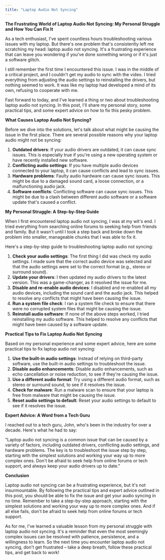 ```yaml
---
title: "Laptop Audio Not Syncing"
---
```


**The Frustrating World of Laptop Audio Not Syncing: My Personal Struggle and How You Can Fix It**

As a tech enthusiast, I've spent countless hours troubleshooting various issues with my laptop. But there's one problem that's consistently left me scratching my head: laptop audio not syncing. It's a frustrating experience that can leave you wondering if you've done something wrong or if it's just a software glitch.

I still remember the first time I encountered this issue. I was in the middle of a critical project, and I couldn't get my audio to sync with the video. I tried everything from adjusting the audio settings to reinstalling the drivers, but nothing seemed to work. It was like my laptop had developed a mind of its own, refusing to cooperate with me.

Fast forward to today, and I've learned a thing or two about troubleshooting laptop audio not syncing. In this post, I'll share my personal story, some practical tips, and some expert advice on how to fix this pesky problem.

**What Causes Laptop Audio Not Syncing?**

Before we dive into the solutions, let's talk about what might be causing the issue in the first place. There are several possible reasons why your laptop audio might not be syncing:

1. **Outdated drivers**: If your audio drivers are outdated, it can cause sync issues. This is especially true if you're using a new operating system or have recently installed new software.
2. **Conflicting audio settings**: If you have multiple audio devices connected to your laptop, it can cause conflicts and lead to sync issues.
3. **Hardware problems**: Faulty audio hardware can cause sync issues. This might be due to a damaged sound card, a loose connection, or a malfunctioning audio jack.
4. **Software conflicts**: Conflicting software can cause sync issues. This might be due to a clash between different audio software or a software update that's caused a conflict.

**My Personal Struggle: A Step-by-Step Guide**

When I first encountered laptop audio not syncing, I was at my wit's end. I tried everything from searching online forums to seeking help from friends and family. But it wasn't until I took a step back and broke down the problem into smaller, manageable chunks that I was able to fix it.

Here's a step-by-step guide to troubleshooting laptop audio not syncing:

1. **Check your audio settings**: The first thing I did was check my audio settings. I made sure that the correct audio device was selected and that the audio settings were set to the correct format (e.g., stereo or surround sound).
2. **Update your drivers**: I then updated my audio drivers to the latest version. This was a game-changer, as it resolved the issue for me.
3. **Disable and re-enable audio devices**: I disabled and re-enabled all my audio devices, including the sound card and the audio jack. This helped to resolve any conflicts that might have been causing the issue.
4. **Run a system file check**: I ran a system file check to ensure that there were no corrupted system files that might be causing the issue.
5. **Reinstall audio software**: If none of the above steps worked, I tried reinstalling my audio software. This helped to resolve any conflicts that might have been caused by a software update.

**Practical Tips to Fix Laptop Audio Not Syncing**

Based on my personal experience and some expert advice, here are some practical tips to fix laptop audio not syncing:

1. **Use the built-in audio settings**: Instead of relying on third-party software, use the built-in audio settings to troubleshoot the issue.
2. **Disable audio enhancements**: Disable audio enhancements, such as echo cancellation or noise reduction, to see if they're causing the issue.
3. **Use a different audio format**: Try using a different audio format, such as stereo or surround sound, to see if it resolves the issue.
4. **Check for malware**: Run a malware scan to ensure that your laptop is free from malware that might be causing the issue.
5. **Reset audio settings to default**: Reset your audio settings to default to see if it resolves the issue.

**Expert Advice: A Word from a Tech Guru**

I reached out to a tech guru, John, who's been in the industry for over a decade. Here's what he had to say:

"Laptop audio not syncing is a common issue that can be caused by a variety of factors, including outdated drivers, conflicting audio settings, and hardware problems. The key is to troubleshoot the issue step by step, starting with the simplest solutions and working your way up to more complex ones. Don't be afraid to seek help from online forums or tech support, and always keep your audio drivers up to date."

**Conclusion**

Laptop audio not syncing can be a frustrating experience, but it's not insurmountable. By following the practical tips and expert advice outlined in this post, you should be able to fix the issue and get your audio syncing in no time. Remember to take a step-by-step approach, starting with the simplest solutions and working your way up to more complex ones. And if all else fails, don't be afraid to seek help from online forums or tech support.

As for me, I've learned a valuable lesson from my personal struggle with laptop audio not syncing. It's a reminder that even the most seemingly complex issues can be resolved with patience, persistence, and a willingness to learn. So the next time you encounter laptop audio not syncing, don't get frustrated – take a deep breath, follow these practical tips, and get back to work!